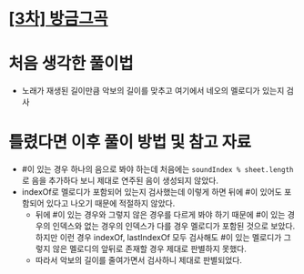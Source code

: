 # [[3차] 방금그곡](https://school.programmers.co.kr/learn/courses/30/lessons/17683)

# 처음 생각한 풀이법

- 노래가 재생된 길이만큼 악보의 길이를 맞추고 여기에서 네오의 멜로디가 있는지 검사

# 틀렸다면 이후 풀이 방법 및 참고 자료

- #이 있는 경우 하나의 음으로 봐야 하는데 처음에는 `soundIndex % sheet.length`로 음을 추가하다 보니 제대로 연주된 음이 생성되지 않았다.
- indexOf로 멜로디가 포함되어 있는지 검사했는데 이렇게 하면 뒤에 #이 있어도 포함되어 있다고 나오기 때문에 적절하지 않았다.
    - 뒤에 #이 있는 경우와 그렇지 않은 경우를 다르게 봐야 하기 때문에 #이 있는 경우의 인덱스와 없는 경우의 인덱스가 다를 경우 멜로디가 포함된 것으로 보았다. 하지만 이런 경우 indexOf, lastIndexOf 모두 검사해도 #이 있는 멜로디가 그렇지 않은 멜로디의 앞뒤로 존재할 경우 제대로 판별하지 못했다.
    - 따라서 악보의 길이를 줄여가면서 검사하니 제대로 판별되었다.